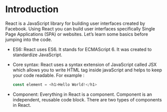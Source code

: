 # Introduction

React is a JavaScript library for building user interfaces created by Facebook. Using React you can build user interfaces specifically Single Page Applications (SPA) or websites. Let’s learn some basics before jumping into the code.

- ES6: React uses ES6. It stands for ECMAScript 6. It was created to standardize JavaScript.
- Core syntax: React uses a syntax extension of JavaScript called JSX which allows you to write HTML tag inside javaScript and helps to keep your code readable. For example :
 
     ```javascript
     const element = <h1>Hello World!</h1> 
     ```
- Component: Everything in React is a component. Component is an independent, reusable code block. There are two types of components in React.